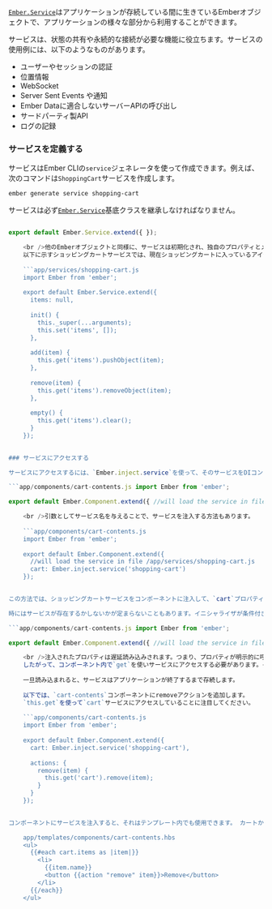 [`Ember.Service`](http://emberjs.com/api/classes/Ember.Service.html)はアプリケーションが存続している間に生きているEmberオブジェクトで、アプリケーションの様々な部分から利用することができます。

サービスは、状態の共有や永続的な接続が必要な機能に役立ちます。サービスの使用例には、以下のようなものがあります。

* ユーザーやセッションの認証
* 位置情報
* WebSocket
* Server Sent Events や通知
* Ember Dataに適合しないサーバーAPIの呼び出し
* サードパーティ製API
* ログの記録

### サービスを定義する

サービスはEmber CLIの`service`ジェネレータを使って作成できます。例えば、次のコマンドは`ShoppingCart`サービスを作成します。

```bash
ember generate service shopping-cart
```

サービスは必ず[`Ember.Service`](http://emberjs.com/api/classes/Ember.Service.html)基底クラスを継承しなければなりません。

```app/services/shopping-cart.js import Ember from 'ember';

export default Ember.Service.extend({ });

    <br />他のEmberオブジェクトと同様に、サービスは初期化され、独自のプロパティとメソッドを持つことが可能です。
    以下に示すショッピングカートサービスでは、現在ショッピングカートに入っているアイテムを表すアイテムの配列を管理します。
    
    ```app/services/shopping-cart.js
    import Ember from 'ember';
    
    export default Ember.Service.extend({
      items: null,
    
      init() {
        this._super(...arguments);
        this.set('items', []);
      },
    
      add(item) {
        this.get('items').pushObject(item);
      },
    
      remove(item) {
        this.get('items').removeObject(item);
      },
    
      empty() {
        this.get('items').clear();
      }
    });
    

### サービスにアクセスする

サービスにアクセスするには、`Ember.inject.service`を使って、そのサービスをDIコンテナ (コンポーネントや別のサービスなど) に注入します。 この機能を使用するには2つの方法があります。 引数なしで呼び出すことも、サービスの登録名を渡すことも可能です。 引数が渡されなかった場合は、サービスは変数キーの名前に基づいて読み込まれます。 ショッピングカートサービスを引数なしで読み込むには以下のようにします。

```app/components/cart-contents.js import Ember from 'ember';

export default Ember.Component.extend({ //will load the service in file /app/services/shopping-cart.js shoppingCart: Ember.inject.service() });

    <br />引数としてサービス名を与えることで、サービスを注入する方法もあります。
    
    ```app/components/cart-contents.js
    import Ember from 'ember';
    
    export default Ember.Component.extend({
      //will load the service in file /app/services/shopping-cart.js
      cart: Ember.inject.service('shopping-cart')
    });
    

この方法では、ショッピングカートサービスをコンポーネントに注入して、`cart`プロパティとして利用可能にしています。

時にはサービスが存在するかしないかが定まらないこともあります。イニシャライザが条件付きでサービスを登録するような場合です。 通常は存在しないサービスを注入しようとするとエラーが投げられるので、Emberの[`getOwner`](https://emberjs.com/api/classes/Ember.html#method_getOwner)を使ってサービスを検索する必要があります。

```app/components/cart-contents.js import Ember from 'ember';

export default Ember.Component.extend({ //will load the service in file /app/services/shopping-cart.js cart: Ember.computed(function() { return Ember.getOwner(this).lookup('service:shopping-cart'); }) });

    <br />注入されたプロパティは遅延読み込みされます。つまり、プロパティが明示的に呼び出されるまで、サービスはインスタンス化されません。
    したがって、コンポーネント内で`get`を使いサービスにアクセスする必要があります。そうでない場合は、サービスが定義されていない可能性があります。
    
    一旦読み込まれると、サービスはアプリケーションが終了するまで存続します。
    
    以下では、`cart-contents`コンポーネントにremoveアクションを追加します。
    `this.get`を使って`cart`サービスにアクセスしていることに注目してください。
    
    ```app/components/cart-contents.js
    import Ember from 'ember';
    
    export default Ember.Component.extend({
      cart: Ember.inject.service('shopping-cart'),
    
      actions: {
        remove(item) {
          this.get('cart').remove(item);
        }
      }
    });
    

コンポーネントにサービスを注入すると、それはテンプレート内でも使用できます。 カートからデータを取得するために`cart`が使われていることに注目してください。

    app/templates/components/cart-contents.hbs
    <ul>
      {{#each cart.items as |item|}}
        <li>
          {{item.name}}
          <button {{action "remove" item}}>Remove</button>
        </li>
      {{/each}}
    </ul>